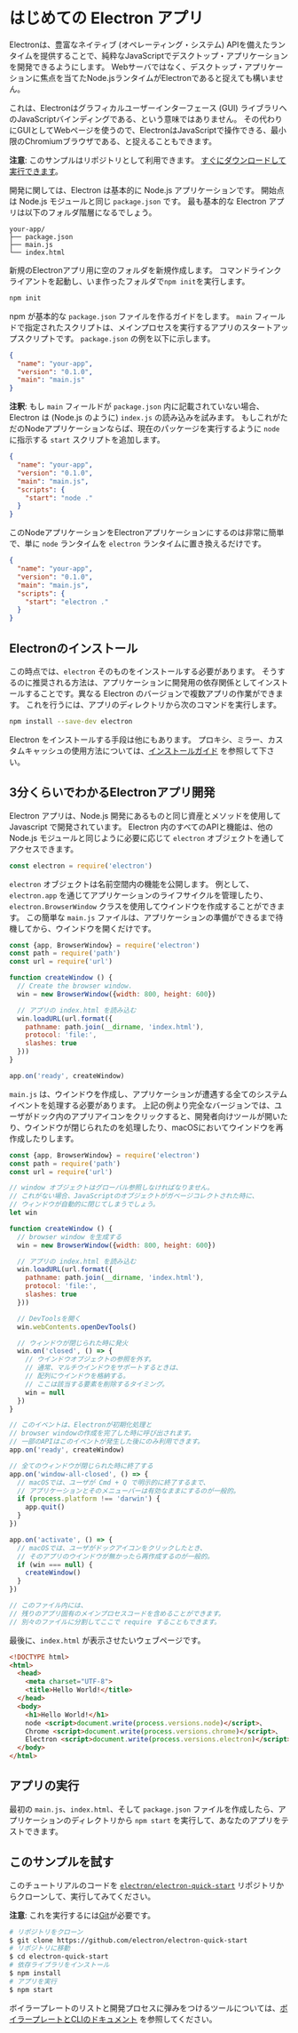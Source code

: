 # はじめての Electron アプリ

Electronは、豊富なネイティブ (オペレーティング・システム) APIを備えたランタイムを提供することで、純粋なJavaScriptでデスクトップ・アプリケーションを開発できるようにします。 Webサーバではなく、デスクトップ・アプリケーションに焦点を当てたNode.jsランタイムがElectronであると捉えても構いません。

これは、Electronはグラフィカルユーザーインターフェース (GUI) ライブラリへのJavaScriptバインディングである、という意味ではありません。 その代わりにGUIとしてWebページを使うので、ElectronはJavaScriptで操作できる、最小限のChromiumブラウザである、と捉えることもできます。

**注意**: このサンプルはリポジトリとして利用できます。 [すぐにダウンロードして実行できます](#trying-this-example)。

開発に関しては、Electron は基本的に Node.js アプリケーションです。 開始点は Node.js モジュールと同じ `package.json` です。 最も基本的な Electron アプリは以下のフォルダ階層になるでしょう。

```text
your-app/
├── package.json
├── main.js
└── index.html
```

新規のElectronアプリ用に空のフォルダを新規作成します。 コマンドラインクライアントを起動し、いま作ったフォルダで`npm init`を実行します。

```sh
npm init
```

npm が基本的な `package.json` ファイルを作るガイドをします。 `main` フィールドで指定されたスクリプトは、メインプロセスを実行するアプリのスタートアップスクリプトです。 `package.json` の例を以下に示します。

```json
{
  "name": "your-app",
  "version": "0.1.0",
  "main": "main.js"
}
```

**注釈**: もし `main` フィールドが `package.json` 内に記載されていない場合、 Electron は (Node.js のように) `index.js` の読み込みを試みます。 もしこれがただのNodeアプリケーションならば、現在のパッケージを実行するように `node` に指示する `start` スクリプトを追加します。

```json
{
  "name": "your-app",
  "version": "0.1.0",
  "main": "main.js",
  "scripts": {
    "start": "node ."
  }
}
```

このNodeアプリケーションをElectronアプリケーションにするのは非常に簡単で、単に `node` ランタイムを `electron` ランタイムに置き換えるだけです。

```json
{
  "name": "your-app",
  "version": "0.1.0",
  "main": "main.js",
  "scripts": {
    "start": "electron ."
  }
}
```

## Electronのインストール

この時点では、`electron` そのものをインストールする必要があります。 そうするのに推奨される方法は、アプリケーションに開発用の依存関係としてインストールすることです。異なる Electron のバージョンで複数アプリの作業ができます。 これを行うには、アプリのディレクトリから次のコマンドを実行します。

```sh
npm install --save-dev electron
```

Electron をインストールする手段は他にもあります。 プロキシ、ミラー、カスタムキャッシュの使用方法については、[インストールガイド](installation.md) を参照して下さい。

## 3分くらいでわかるElectronアプリ開発

Electron アプリは、Node.js 開発にあるものと同じ資産とメソッドを使用して Javascript で開発されています。 Electron 内のすべてのAPIと機能は、他の Node.js モジュールと同じように必要に応じて `electron` オブジェクトを通してアクセスできます。

```javascript
const electron = require('electron')
```

`electron` オブジェクトは名前空間内の機能を公開します。 例として、`electron.app` を通じてアプリケーションのライフサイクルを管理したり、`electron.BrowserWindow` クラスを使用してウインドウを作成することができます。 この簡単な `main.js` ファイルは、アプリケーションの準備ができるまで待機してから、ウインドウを開くだけです。

```javascript
const {app, BrowserWindow} = require('electron')
const path = require('path')
const url = require('url')

function createWindow () {
  // Create the browser window.
  win = new BrowserWindow({width: 800, height: 600})

  // アプリの index.html を読み込む
  win.loadURL(url.format({
    pathname: path.join(__dirname, 'index.html'),
    protocol: 'file:',
    slashes: true
  }))
}

app.on('ready', createWindow)
```

`main.js` は、ウインドウを作成し、アプリケーションが遭遇する全てのシステムイベントを処理する必要があります。 上記の例より完全なバージョンでは、ユーザがドック内のアプリアイコンをクリックすると、開発者向けツールが開いたり、ウインドウが閉じられたのを処理したり、macOSにおいてウインドウを再作成したりします。

```javascript
const {app, BrowserWindow} = require('electron')
const path = require('path')
const url = require('url')

// window オブジェクトはグローバル参照しなければなりません。
// これがない場合、JavaScriptのオブジェクトがガベージコレクトされた時に、
// ウィンドウが自動的に閉じてしまうでしょう。
let win

function createWindow () {
  // browser window を生成する
  win = new BrowserWindow({width: 800, height: 600})

  // アプリの index.html を読み込む
  win.loadURL(url.format({
    pathname: path.join(__dirname, 'index.html'),
    protocol: 'file:',
    slashes: true
  }))

  // DevToolsを開く
  win.webContents.openDevTools()

  // ウィンドウが閉じられた時に発火
  win.on('closed', () => {
    // ウインドウオブジェクトの参照を外す。
    // 通常、マルチウインドウをサポートするときは、
    // 配列にウインドウを格納する。
    // ここは該当する要素を削除するタイミング。
    win = null
  })
}

// このイベントは、Electronが初期化処理と
// browser windowの作成を完了した時に呼び出されます。
// 一部のAPIはこのイベントが発生した後にのみ利用できます。
app.on('ready', createWindow)

// 全てのウィンドウが閉じられた時に終了する
app.on('window-all-closed', () => {
  // macOSでは、ユーザが Cmd + Q で明示的に終了するまで、
  // アプリケーションとそのメニューバーは有効なままにするのが一般的。
  if (process.platform !== 'darwin') {
    app.quit()
  }
})

app.on('activate', () => {
  // macOSでは、ユーザがドックアイコンをクリックしたとき、
  // そのアプリのウインドウが無かったら再作成するのが一般的。
  if (win === null) {
    createWindow()
  }
})

// このファイル内には、
// 残りのアプリ固有のメインプロセスコードを含めることができます。 
// 別々のファイルに分割してここで require することもできます。
```

最後に、`index.html` が表示させたいウェブページです。

```html
<!DOCTYPE html>
<html>
  <head>
    <meta charset="UTF-8">
    <title>Hello World!</title>
  </head>
  <body>
    <h1>Hello World!</h1>
    node <script>document.write(process.versions.node)</script>、
    Chrome <script>document.write(process.versions.chrome)</script>、
    Electron <script>document.write(process.versions.electron)</script>を使用しています。
  </body>
</html>
```

## アプリの実行

最初の `main.js`、`index.html`、そして `package.json` ファイルを作成したら、アプリケーションのディレクトリから `npm start` を実行して、あなたのアプリをテストできます。

## このサンプルを試す

このチュートリアルのコードを [`electron/electron-quick-start`](https://github.com/electron/electron-quick-start) リポジトリからクローンして、実行してみてください。

**注意**: これを実行するには[Git](https://git-scm.com)が必要です。

```sh
# リポジトリをクローン
$ git clone https://github.com/electron/electron-quick-start
# リポジトリに移動
$ cd electron-quick-start
# 依存ライブラリをインストール
$ npm install
# アプリを実行
$ npm start
```

ボイラープレートのリストと開発プロセスに弾みをつけるツールについては、[ボイラープレートとCLIのドキュメント](./boilerplates-and-clis.md) を参照してください。